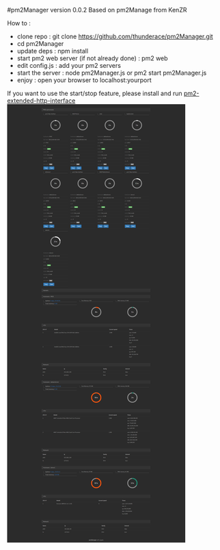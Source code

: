 #pm2Manager version 0.0.2
Based on pm2Manage from KenZR 

How to :
+ clone repo : git clone https://github.com/thunderace/pm2Manager.git
+ cd pm2Manager
+ update deps : npm install
+ start pm2 web server (if not already done) : pm2 web
+ edit config.js : add your pm2 servers
+ start the server : node pm2Manager.js or pm2 start pm2Manager.js
+ enjoy : open your browser to localhost:yourport

If you want to use the start/stop feature, please install and run [pm2-extended-http-interface](https://github.com/thunderace/pm2-extended-http-interface) 
![pm2Manage](https://raw.githubusercontent.com/thunderace/pm2Manager/master/snapshots/snapshot-v0.0.2.png)

